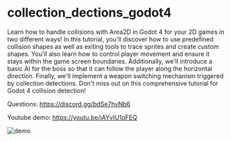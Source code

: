 # collection_dections_godot4
Learn how to handle collisions with Area2D in Godot 4 for your 2D games in two different ways! In this tutorial, you'll discover how to use predefined collision shapes as well as exiting tools to trace sprites and create custom shapes. You'll also learn how to control player movement and ensure it stays within the game screen boundaries. Additionally, we'll introduce a basic AI for the boss so that it can follow the player along the horizontal direction. Finally, we'll implement a weapon switching mechanism triggered by collection detections. Don't miss out on this comprehensive tutorial for Godot 4 collision detection!

Questions: 
https://discord.gg/bdSe7hvNb6

Youtube demo: https://youtu.be/jAYvIU1oFEQ


![demo](https://github.com/imperativelyfunctional/collection_dections_godot4/blob/main/demo.gif)
